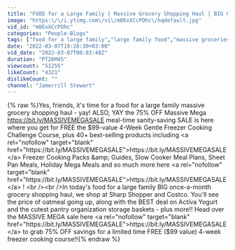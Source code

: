 ```yaml
---
title: "FOOD for a Large Family | Massive Grocery Shopping Haul | BIG Once-a-Month Grocery Shopping!"
image: "https:\/\/i.ytimg.com\/vi\/m0ExXCcPOhc\/hqdefault.jpg"
vid_id: "m0ExXCcPOhc"
categories: "People-Blogs"
tags: ["food for a large family","large family food","massive groceries"]
date: "2022-03-07T19:28:30+03:00"
vid_date: "2022-03-07T00:03:48Z"
duration: "PT26M4S"
viewcount: "51255"
likeCount: "4321"
dislikeCount: ""
channel: "Jamerrill Stewart"
---
```

{% raw %}Yes, friends, it's time for a food for a large family massive grocery shopping haul - yay! ALSO, YAY the 75% OFF Massive Mega <a rel="nofollow" target="blank" href="https://bit.ly/MASSIVEMEGASALE">https://bit.ly/MASSIVEMEGASALE</a> meal-time sanity-saving SALE is here where you get for FREE the $99-value 4-Week Gentle Freezer Cooking Challenge Course, plus 40+ best-selling products including <a rel="nofollow" target="blank" href="https://bit.ly/MASSIVEMEGASALE">https://bit.ly/MASSIVEMEGASALE</a> Freezer Cooking Packs &amp; Guides, Slow Cooker Meal Plans, Sheet Pan Meals, Holiday Mega Meals and so much more here <a rel="nofollow" target="blank" href="https://bit.ly/MASSIVEMEGASALE">https://bit.ly/MASSIVEMEGASALE</a> ! <br /><br />In today's food for a large family BIG once-a-month grocery shopping haul, we shop at Sharp Shopper and Costco. You'll see the price of oatmeal going up, along with the BEST deal on Activa Yogurt and the cutest pantry organization storage baskets - plus more!! Head over the MASSIVE MEGA sale here <a rel="nofollow" target="blank" href="https://bit.ly/MASSIVEMEGASALE">https://bit.ly/MASSIVEMEGASALE</a> to grab 75% OFF savings for a limited time FREE ($99 value) 4-week freezer cooking course!!{% endraw %}
